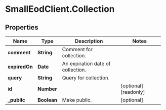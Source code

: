 # SmallEodClient.Collection

## Properties

Name | Type | Description | Notes
------------ | ------------- | ------------- | -------------
**comment** | **String** | Comment for collection. | 
**expiredOn** | **Date** | An expiration date of collection. | 
**query** | **String** | Query for collection. | 
**id** | **Number** |  | [optional] [readonly] 
**_public** | **Boolean** | Make public. | [optional] 



